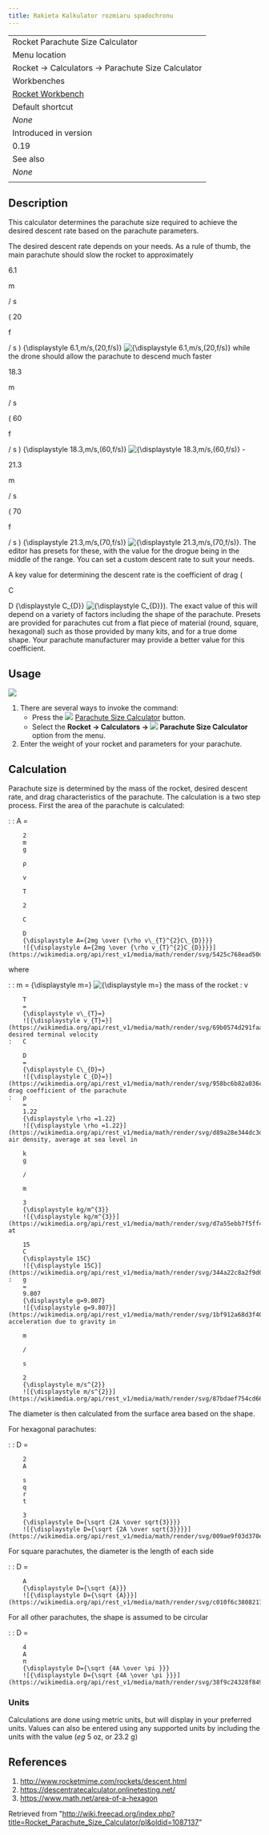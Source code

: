 ```yaml
---
title: Rakieta Kalkulator rozmiaru spadochronu
---
```

|  |
| --- |
| Rocket Parachute Size Calculator |
| Menu location |
| Rocket → Calculators → Parachute Size Calculator |
| Workbenches |
| [Rocket Workbench](/Rocket_Workbench "Rocket Workbench") |
| Default shortcut |
| *None* |
| Introduced in version |
| 0.19 |
| See also |
| *None* |
|  |

## Description

This calculator determines the parachute size required to achieve the desired descent rate based on the parachute parameters.

The desired descent rate depends on your needs. As a rule of thumb, the main parachute should slow the rocket to approximately 

6.1

m

/
s

(
20

f

/
s
)
{\displaystyle 6.1\,m/s\,(20\,f/s)}
![{\displaystyle 6.1\,m/s\,(20\,f/s)}](https://wikimedia.org/api/rest_v1/media/math/render/svg/40a24a4b012989ec1c993dbce69b4b6f9649732c) while the drone should allow the parachute to descend much faster

18.3

m

/
s

(
60

f

/
s
)
{\displaystyle 18.3\,m/s\,(60\,f/s)}
![{\displaystyle 18.3\,m/s\,(60\,f/s)}](https://wikimedia.org/api/rest_v1/media/math/render/svg/e052eb7c74813aaf68659fd7e673ad248d5c5f41) - 

21.3

m

/
s

(
70

f

/
s
)
{\displaystyle 21.3\,m/s\,(70\,f/s)}
![{\displaystyle 21.3\,m/s\,(70\,f/s)}](https://wikimedia.org/api/rest_v1/media/math/render/svg/4c202b737c2036897ff356a0d444c7bdf1ed6997). The editor has presets for these, with the value for the drogue being in the middle of the range. You can set a custom descent rate to suit your needs.

A key value for determining the descent rate is the coefficient of drag (

C

D
{\displaystyle C\_{D}}
![{\displaystyle C_{D}}](https://wikimedia.org/api/rest_v1/media/math/render/svg/5b0d15598a7c5085c97643aeaa00dcaa98a23975)). The exact value of this will depend on a variety of factors including the shape of the parachute. Presets are provided for parachutes cut from a flat piece of material (round, square, hexagonal) such as those provided by many kits, and for a true dome shape. Your parachute manufacturer may provide a better value for this coefficient.

## Usage

![](/images/Calc_parachute_size.png)

1. There are several ways to invoke the command:
   * Press the ![](/images/Rocket_Calculator.svg) [Parachute Size Calculator](/Rocket_Parachute_Size_Calculator "Rocket Parachute Size Calculator") button.
   * Select the **Rocket → Calculators → ![](/images/Rocket_Calculator.svg) Parachute Size Calculator** option from the menu.
2. Enter the weight of your rocket and parameters for your parachute.

## Calculation

Parachute size is determined by the mass of the rocket, desired descent rate, and drag characteristics of the parachute. The calculation is a two step process. First the area of the parachute is calculated:

:   :   A
        =

        2
        m
        g

        ρ

        v

        T

        2

        C

        D
        {\displaystyle A={2mg \over {\rho v\_{T}^{2}C\_{D}}}}
        ![{\displaystyle A={2mg \over {\rho v_{T}^{2}C_{D}}}}](https://wikimedia.org/api/rest_v1/media/math/render/svg/5425c768ead50d38096d9252cd62f42efc90f09e)

where

:   :   m
        =
        {\displaystyle m=}
        ![{\displaystyle m=}](https://wikimedia.org/api/rest_v1/media/math/render/svg/42ca1e8909ec6751b821936017e812bde5a375c3) the mass of the rocket
    :   v

        T
        =
        {\displaystyle v\_{T}=}
        ![{\displaystyle v_{T}=}](https://wikimedia.org/api/rest_v1/media/math/render/svg/69b0574d291faa1cd99bbe4f4b4dd42f98b87f4e) desired terminal velocity
    :   C

        D
        =
        {\displaystyle C\_{D}=}
        ![{\displaystyle C_{D}=}](https://wikimedia.org/api/rest_v1/media/math/render/svg/958bc6b82a036c45c0d61b0685973ab12c284ae3) drag coefficient of the parachute
    :   ρ
        =
        1.22
        {\displaystyle \rho =1.22}
        ![{\displaystyle \rho =1.22}](https://wikimedia.org/api/rest_v1/media/math/render/svg/d89a28e344dc3d108fbfcc69067717932597e58b) air density, average at sea level in 

        k
        g

        /

        m

        3
        {\displaystyle kg/m^{3}}
        ![{\displaystyle kg/m^{3}}](https://wikimedia.org/api/rest_v1/media/math/render/svg/d7a55ebb7f5ff4471037d34b671b2563fc63662b) at 

        15
        C
        {\displaystyle 15C}
        ![{\displaystyle 15C}](https://wikimedia.org/api/rest_v1/media/math/render/svg/344a22c8a2f9d0758b2fdacca3269bfc81be81dc)
    :   g
        =
        9.807
        {\displaystyle g=9.807}
        ![{\displaystyle g=9.807}](https://wikimedia.org/api/rest_v1/media/math/render/svg/1bf912a68d3f40f5ef38ca30b5dec517c770f399) acceleration due to gravity in 

        m

        /

        s

        2
        {\displaystyle m/s^{2}}
        ![{\displaystyle m/s^{2}}](https://wikimedia.org/api/rest_v1/media/math/render/svg/87bdaef754cd6687de90271126d73c95efa580e7)

The diameter is then calculated from the surface area based on the shape.

For hexagonal parachutes:

:   :   D
        =

        2
        A

        s
        q
        r
        t

        3
        {\displaystyle D={\sqrt {2A \over sqrt{3}}}}
        ![{\displaystyle D={\sqrt {2A \over sqrt{3}}}}](https://wikimedia.org/api/rest_v1/media/math/render/svg/009ae9f03d370ee044c6ac168d22a199813c1eaa)

For square parachutes, the diameter is the length of each side

:   :   D
        =

        A
        {\displaystyle D={\sqrt {A}}}
        ![{\displaystyle D={\sqrt {A}}}](https://wikimedia.org/api/rest_v1/media/math/render/svg/c010f6c3808217a3e4e10737eb45606a9fdf2c1e)

For all other parachutes, the shape is assumed to be circular

:   :   D
        =

        4
        A
        π
        {\displaystyle D={\sqrt {4A \over \pi }}}
        ![{\displaystyle D={\sqrt {4A \over \pi }}}](https://wikimedia.org/api/rest_v1/media/math/render/svg/38f9c24328f8491ba3915dd12806306c3686fdeb)

### Units

Calculations are done using metric units, but will display in your preferred units. Values can also be entered using any supported units by including the units with the value (*eg* 5 oz, or 23.2 g)

## References

1. <http://www.rocketmime.com/rockets/descent.html>
2. <https://descentratecalculator.onlinetesting.net/>
3. <https://www.math.net/area-of-a-hexagon>

Retrieved from "<http://wiki.freecad.org/index.php?title=Rocket_Parachute_Size_Calculator/pl&oldid=1087137>"